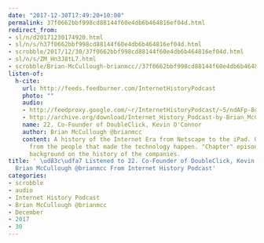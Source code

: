 ```yaml
---
date: "2017-12-30T17:49:20+10:00"
permalink: 37f0662bbf998cd88144f60e4db6b464816ef04d.html
redirect_from:
- sl/n/d20171230174920.html
- sl/n/s/h37f0662bbf998cd88144f60e4db6b464816ef04d.html
- scrobble/2017/12/30/37f0662bbf998cd88144f60e4db6b464816ef04d.html
- sl/n/s/ZM_Hn3J8tL7.html
- scrobble/Brian-McCullough-brianmcc//37f0662bbf998cd88144f60e4db6b464816ef04d.html
listen-of:
  h-cite:
    url: http://feeds.feedburner.com/InternetHistoryPodcast
    photo: ""
    audio:
    - http://feedproxy.google.com/~r/InternetHistoryPodcast/~5/ndAFp-8dECc/Ch._4_Int._5_-_Co-Founder_of_DoubleClick_Kevin_OConnor.mp3
    - http://archive.org/download/Internet_History_Podcast-by-Brian_McCullough/22_CoFounder_of_DoubleClick_Kevin_OConnor.mp3
    name: 22. Co-Founder of DoubleClick, Kevin O'Connor
    author: Brian McCullough @brianmcc
    content: A history of the Internet Era from Netscape to the iPad. Oral histories
      from the people that made the technology happen. "Chapter" episodes providing
      background on the history of the companies.
title: ' \ud83c\udfa7 Listened to 22. Co-Founder of DoubleClick, Kevin O''Connor by
  Brian McCullough @brianmcc From Internet History Podcast'
categories:
- scrobble
- audio
- Internet History Podcast
- Brian McCullough @brianmcc
- December
- 2017
- 30
---
```

